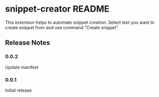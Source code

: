 # snippet-creator README

This extension helps to automate snippet creation. Select text you want to create snippet from and use command "Create snippet"

## Release Notes

### 0.0.2

Update manifest

### 0.0.1

Initial release